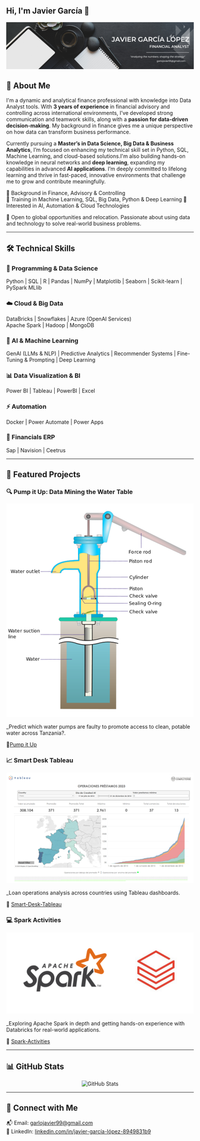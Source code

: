 ## Hi, I'm Javier García 👋

![Banner de Javier](https://github.com/JavierGarLo/JavierGarLo/raw/main/Black%20and%20White%20Simple%20Art%20Director%20LinkedIn%20Banner.png)

<!--
**JavierGarLo/JavierGarLo** is a ✨ _special_ ✨ repository because its `README.md` (this file) appears on your GitHub profile.
-->
## 🧠 About Me

I'm a dynamic and analytical finance professional with knowledge into Data Analyst tools. With **3 years of experience** in financial advisory and controlling across international environments, I’ve developed strong communication and teamwork skills, along with a **passion for data-driven decision-making**. My background in finance gives me a unique perspective on how data can transform business performance.

Currently pursuing a **Master’s in Data Science, Big Data & Business Analytics**, I’m focused on enhancing my technical skill set in Python, SQL, Machine Learning, and cloud-based solutions.I'm also building hands-on knowledge in neural networks and **deep learning**, expanding my capabilities in advanced **AI applications**. I’m deeply committed to lifelong learning and thrive in fast-paced, innovative environments that challenge me to grow and contribute meaningfully.

🔹 Background in Finance, Advisory & Controlling  
🔹 Training in Machine Learning, SQL, Big Data, Python & Deep Learning
🔹 Interested in AI, Automation & Cloud Technologies

📍 Open to global opportunities and relocation. Passionate about using data and technology to solve real-world business problems.

---

## 🛠️ Technical Skills

### 📌 Programming & Data Science  
Python | SQL | R | Pandas | NumPy | Matplotlib | Seaborn | Scikit-learn | PySpark MLlib

### ☁️ Cloud & Big Data  
DataBricks | Snowflakes | Azure (OpenAI Services)  
Apache Spark | Hadoop | MongoDB 

### 🤖 AI & Machine Learning  
GenAI (LLMs & NLP) | Predictive Analytics | Recommender Systems | Fine-Tuning & Prompting | Deep Learning

### 📊 Data Visualization & BI  
Power BI | Tableau | PowerBI | Excel

### ⚡ Automation  
Docker | Power Automate | Power Apps

### 🎯 Financials ERP
Sap | Navision | Ceetrus

---

## 🚀 Featured Projects

### 🔍 Pump it Up: Data Mining the Water Table  
![Pump it Up](https://github.com/JavierGarLo/JavierGarLo/blob/main/Pump%20it%20Up.png)

_Predict which water pumps are faulty to promote access to clean, potable water across Tanzania?.  

🔗[Pump it Up](https://github.com/JavierGarLo/Pump-it-Up-Data-Mining-the-Water-Table)

### 📈 Smart Desk Tableau
![Smart-Desk-Tableau](https://github.com/JavierGarLo/JavierGarLo/blob/main/Screenshot%202025-06-17%20at%2011.27.27.png)

_Loan operations analysis across countries using Tableau dashboards.

🔗 [Smart-Desk-Tableau](https://github.com/JavierGarLo/Smart-Desk-Tableau)

### 💻 Spark Activities
![Spark-Activities](https://github.com/JavierGarLo/JavierGarLo/blob/main/Spark%20-%20Databricks.png)

_Exploring Apache Spark in depth and getting hands-on experience with Databricks for real-world applications.

🔗 [Spark-Activities](https://github.com/JavierGarLo/Smart-Desk-Tableau)

---

## 📊 GitHub Stats

<p align="center">
  <img src="https://github-readme-stats.vercel.app/api?username=JavierGarLo&show_icons=true&theme=radical" alt="GitHub Stats" />
</p>

---

## 🔗 Connect with Me

📬 Email: garlojavier99@gmail.com  
🔗 LinkedIn: [linkedin.com/in/javier-garcía-lópez-8949831b9](https://www.linkedin.com/in/javier-garc%C3%ADa-l%C3%B3pez-8949831b9)
